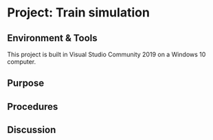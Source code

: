 # Project: Train simulation

## Environment & Tools
This project is built in Visual Studio Community 2019 on a Windows 10 computer.

## Purpose


## Procedures

## Discussion